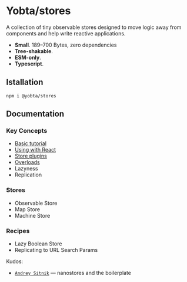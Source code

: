 # Yobta/stores

A collection of tiny observable stores designed to move logic away from components and help write reactive applications.

- **Small**. 189–700 Bytes, zero dependencies
- **Tree-shakable**.
- **ESM-only**.
- **Typescript**.

## Istallation

```
npm i @yobta/stores
```

## Documentation

### Key Concepts

- [Basic tutorial](docs/key-concepts/basic-tutorial.md)
- [Using with React](docs/key-concepts/using-with-react.md)
- [Store plugins](docs/key-concepts/store-pligins.md)
- [Overloads](docs/key-concepts/overloads.md)
- Lazyness
- Replication

### Stores

- Observable Store
- Map Store
- Machine Store

### Recipes

- Lazy Boolean Store
- Replicating to URL Search Params

Kudos:

- [`Andrey Sitnik`] — nanostores and the boilerplate

[`andrey sitnik`]: https://sitnik.ru
